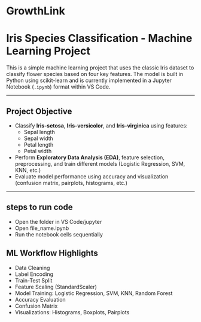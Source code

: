 # GrowthLink
#  Iris Species Classification - Machine Learning Project

This is a simple machine learning project that uses the classic Iris dataset to classify flower species based on four key features. The model is built in Python using scikit-learn and is currently implemented in a Jupyter Notebook (`.ipynb`) format within VS Code.

---

## Project Objective

- Classify **Iris-setosa**, **Iris-versicolor**, and **Iris-virginica** using features:
  - Sepal length
  - Sepal width
  - Petal length
  - Petal width
- Perform **Exploratory Data Analysis (EDA)**, feature selection, preprocessing, and train different models (Logistic Regression, SVM, KNN, etc.)
- Evaluate model performance using accuracy and visualization (confusion matrix, pairplots, histograms, etc.)

---
steps to run code
---
 - Open the folder in VS Code/jupyter
 - Open file_name.ipynb
 - Run the notebook cells sequentially

ML Workflow Highlights
---
- Data Cleaning
- Label Encoding
- Train-Test Split
- Feature Scaling (StandardScaler)
- Model Training: Logistic Regression, SVM, KNN, Random Forest
- Accuracy Evaluation
- Confusion Matrix
- Visualizations: Histograms, Boxplots, Pairplots
